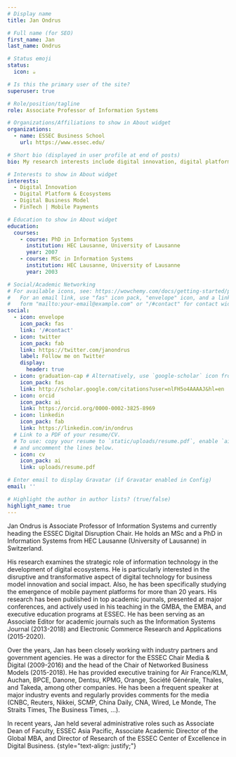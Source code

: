 ```yaml
---
# Display name
title: Jan Ondrus

# Full name (for SEO)
first_name: Jan
last_name: Ondrus

# Status emoji
status:
  icon: ☕️

# Is this the primary user of the site?
superuser: true

# Role/position/tagline
role: Associate Professor of Information Systems

# Organizations/Affiliations to show in About widget
organizations:
  - name: ESSEC Business School
    url: https://www.essec.edu/

# Short bio (displayed in user profile at end of posts)
bio: My research interests include digital innovation, digital platforms & ecosystems, digital business models, and FinTech.

# Interests to show in About widget
interests:
  - Digital Innovation
  - Digital Platform & Ecosystems
  - Digital Business Model
  - FinTech | Mobile Payments

# Education to show in About widget
education:
  courses:
    - course: PhD in Information Systems
      institution: HEC Lausanne, University of Lausanne
      year: 2007
    - course: MSc in Information Systems
      institution: HEC Lausanne, University of Lausanne
      year: 2003

# Social/Academic Networking
# For available icons, see: https://wowchemy.com/docs/getting-started/page-builder/#icons
#   For an email link, use "fas" icon pack, "envelope" icon, and a link in the
#   form "mailto:your-email@example.com" or "/#contact" for contact widget.
social:
  - icon: envelope
    icon_pack: fas
    link: '/#contact'
  - icon: twitter
    icon_pack: fab
    link: https://twitter.com/janondrus
    label: Follow me on Twitter
    display:
      header: true
  - icon: graduation-cap # Alternatively, use `google-scholar` icon from `ai` icon pack
    icon_pack: fas
    link: http://scholar.google.com/citations?user=nlFH5o4AAAAJ&hl=en
  - icon: orcid
    icon_pack: ai
    link: https://orcid.org/0000-0002-3825-8969
  - icon: linkedin
    icon_pack: fab
    link: https://linkedin.com/in/ondrus
  # Link to a PDF of your resume/CV.
  # To use: copy your resume to `static/uploads/resume.pdf`, enable `ai` icons in `params.yaml`,
  # and uncomment the lines below.
  - icon: cv
    icon_pack: ai
    link: uploads/resume.pdf

# Enter email to display Gravatar (if Gravatar enabled in Config)
email: ''

# Highlight the author in author lists? (true/false)
highlight_name: true
---
```


Jan Ondrus is Associate Professor of Information Systems and currently heading the ESSEC Digital Disruption Chair. He holds an MSc and a PhD in Information Systems from HEC Lausanne (University of Lausanne) in Switzerland.

His research examines the strategic role of information technology in the development of digital ecosystems. He is particularly interested in the disruptive and transformative aspect of digital technology for business model innovation and social impact. Also, he has been specifically studying the emergence of mobile payment platforms for more than 20 years. His research has been published in top academic journals, presented at major conferences, and actively used in his teaching in the GMBA, the EMBA, and executive education programs at ESSEC. He has been serving as an Associate Editor for academic journals such as the Information Systems Journal (2013-2018) and Electronic Commerce Research and Applications (2015-2020). 

Over the years, Jan has been closely working with industry partners and government agencies. He was a director for the ESSEC Chair Media & Digital (2009-2016) and the head of the Chair of Networked Business Models (2015-2018). He has provided executive training for Air France/KLM, Auchan, BPCE, Danone, Dentsu, KPMG, Orange, Société Générale, Thales, and Takeda, among other companies. He has been a frequent speaker at major industry events and regularly provides comments for the media (CNBC, Reuters, Nikkei, SCMP, China Daily, CNA, Wired, Le Monde, The Straits Times, The Business Times, ...).

In recent years, Jan held several administrative roles such as Associate Dean of Faculty, ESSEC Asia Pacific, Associate Academic Director of the Global MBA, and Director of Research of the ESSEC Center of Excellence in Digital Business.
{style="text-align: justify;"}
